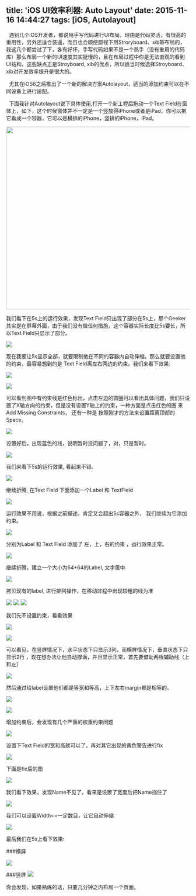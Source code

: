 title: 'iOS UI效率利器: Auto Layout'
date: 2015-11-16 14:44:27
tags: [iOS, Autolayout]
---

&nbsp;&nbsp;遇到几个iOS开发者，都说用手写代码进行UI布局，理由是代码灵活，有很高的重用性，另外还适合装逼，而且也会顺便鄙视下用Stroryboard、xib等布局的，我这几个都尝试了下，各有好坏，手写代码如果不是一个熟手（没有重用的代码库）那么布局一个新的UI速度其实挺慢的，且在布局过程中你是无法直观的看到UI结构，这些缺点正是Stroyboard, xib的优点，所以适当时候选择Stroyboard、xib对开发效率提升是很大的。

&nbsp;&nbsp;尤其在iOS6之后推出了一个新的解决方案Autolayout，适当的添加约束可以在不同设备上进行适配。

&nbsp;&nbsp;下面我针对Autolayout说下具体使用,打开一个新工程后拖动一个Text Field在窗体上，如下，这个时候窗体并不一定是一个竖放得iPhone或者是iPad，你可以把它看成一个容器，它可以是横排的iPhone，竖排的iPhone，iPad。

<!--more-->

<img src="http://ww3.sinaimg.cn/large/744e593bgw1ey2tcrs1xsj20km0iywen.jpg" width="600px" height="500px" />

我们看下在5s上的运行效果，发现Text Field只出现了部分在5s上，那个Geeker其实是在屏幕外面，由于我们没有做任何措施，这个容器实际长度比5s要长，所以Text Field只显示了部分。

![](http://ww1.sinaimg.cn/large/744e593bgw1ey2tg3sovoj20l90jkq3j.jpg)

现在我要让5s显示全部，就要限制他在不同的容器内自动伸缩，那么就要设置他的约束，最容易想到的是 Text Field离左右两边的约束。我们来看下效果:

![](http://ww2.sinaimg.cn/large/744e593bgw1ey2tgisrdgj20ib05p0sv.jpg)

![](http://ww1.sinaimg.cn/large/744e593bgw1ey2tgr59iij20at04xmx9.jpg)

可以看到图中有约束线是红色标出，点击左边的圆圈可以看出具体问题，我们只设置了X轴方向的约束，但是没有设置Y轴上的约束，一种方面是点击红色的圈 来Add Missing Constraints， 还有一种是 按照刚才的方法来设置距离顶部的Space。

![](http://ww3.sinaimg.cn/large/744e593bgw1ey2th4bat7j209k04nq37.jpg)

设置好后，出现蓝色的线，说明暂时没问题了，对，只是暂时。

![](http://ww4.sinaimg.cn/large/744e593bgw1ey2thgi8xzj20hy06z3yk.jpg)

我们来看下5s的运行效果, 看起来不错。

![](http://ww3.sinaimg.cn/large/744e593bgw1ey2tja6tgxj20hr07oglz.jpg)

继续折腾, 在Text Field 下面添加一个Label  和 TextField

![](http://ww2.sinaimg.cn/large/744e593bgw1ey2trpli6ej20hy06n0sr.jpg)

运行效果不用说，根据之前描述，肯定又会超出5s容器之外， 我们继续为它添加约束。

![](http://ww1.sinaimg.cn/large/744e593bgw1ey2tk0q4boj20hk07g74e.jpg)

分别为Label 和 Text Field 添加了 左，上，右的约束 ，运行效果正常。

![](http://ww4.sinaimg.cn/large/744e593bgw1ey2tkszzjij20i30ajaak.jpg)

继续折腾，建立一个大小为64*64的Label, 文字居中.

![](http://ww3.sinaimg.cn/large/744e593bgw1ey2tl3kizdj20c609at8q.jpg)

拷贝现有的label, 进行排列操作，在移动过程中出现较粗的线为准

![](http://ww2.sinaimg.cn/large/744e593bgw1ey2tlxrbqhj205m05y3yg.jpg)
![](http://ww1.sinaimg.cn/large/744e593bgw1ey2tm74zcqj204205gjr8.jpg)
![](http://ww4.sinaimg.cn/large/744e593bgw1ey2tme6rewj20b606qq3b.jpg)

我们先不设置约束，看看效果

![](http://ww1.sinaimg.cn/large/744e593bgw1ey2tmplmo6j20mn0fi75h.jpg)

![](http://ww4.sinaimg.cn/large/744e593bgw1ey2tmyul1yj20os0e7q4r.jpg)

可以看见，在竖屏情况下，水平状态下只显示3列，而横屏情况下，垂直状态下只显示2行 ，现在想办法让他自动撑满，并且显示正常，首先要借助两根辅助线（上和左）

![](http://ww2.sinaimg.cn/large/744e593bgw1ey2tn9tsrgj20dz0b2aaq.jpg)

然后通过给label设置他们都是等宽和等高，上下左右margin都是相等的。

![](http://ww4.sinaimg.cn/large/744e593bgw1ey2to6hr0ej20840bjt9v.jpg)

![](http://ww3.sinaimg.cn/large/744e593bgw1ey2toe9po3j20i30fln09.jpg)

增加约束后，会发现有几个严重的权重约束问题

![](http://ww1.sinaimg.cn/large/744e593bgw1ey2toovj8gj20ad04xt97.jpg)

设置下Text Field的宽和高就可以了，再对其它出现的黄色警告进行fix

![](http://ww4.sinaimg.cn/large/744e593bgw1ey2toykj4fj20dp08m0uf.jpg)

下面是fix后的图

![](http://ww4.sinaimg.cn/large/744e593bgw1ey2tp7ptqaj20i30iiq3d.jpg)

我们看下效果，发现Name不见了，看来是设置了宽度后把Name挡住了

![](http://ww3.sinaimg.cn/large/744e593bgw1ey2tphogzej20pf0fr0tj.jpg)

我们可以设置Width<=一定数目，让它自动伸缩

![](http://ww4.sinaimg.cn/large/744e593bgw1ey2tpq88epj20bx022mx6.jpg)

最后我们在5s上看下效果:

###横屏

![](http://ww1.sinaimg.cn/large/744e593bgw1ey2tq1r7x8j20w50j5di8.jpg)

###竖屏
![](http://ww2.sinaimg.cn/large/744e593bgw1ey2tqe2ne8j20re0j075s.jpg)

你会发现，如果熟练的话，只要几分钟之内布局一个页面。





